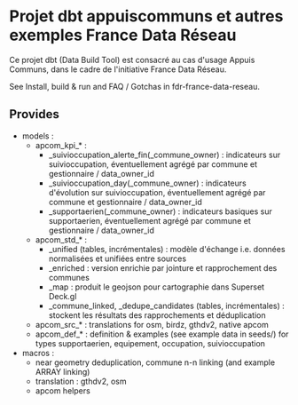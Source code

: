 # Projet dbt appuiscommuns et autres exemples France Data Réseau

Ce projet dbt (Data Build Tool) est consacré au cas d'usage Appuis Communs, dans le cadre de l'initiative France Data Réseau.

See Install, build & run and FAQ / Gotchas in fdr-france-data-reseau.

## Provides

- models :
  - apcom_kpi_* :
    - _suivioccupation_alerte_fin(_commune_owner) : indicateurs sur suivioccupation, éventuellement agrégé par commune et gestionnaire / data_owner_id
    - _suivioccupation_day(_commune_owner) : indicateurs d'évolution sur suivioccupation, éventuellement agrégé par commune et gestionnaire / data_owner_id
    - _supportaerien(_commune_owner) : indicateurs basiques sur supportaerien, éventuellement agrégé par commune et gestionnaire / data_owner_id
  - apcom_std_* :
    - _unified (tables, incrémentales) : modèle d'échange i.e. données normalisées et unifiées entre sources
    - _enriched : version enrichie par jointure et rapprochement des communes
    - _map : produit le geojson pour cartographie dans Superset Deck.gl
    - _commune_linked, _dedupe_candidates (tables, incrémentales) :  stockent les résultats des rapprochements et déduplication
  - apcom_src_* : translations for osm, birdz, gthdv2, native apcom
  - apcom_def_* : definition & examples (see example data in seeds/) for types supportaerien, equipement, occupation, suivioccupation
- macros :
  - near geometry deduplication, commune n-n linking (and example ARRAY linking)
  - translation : gthdv2, osm
  - apcom helpers